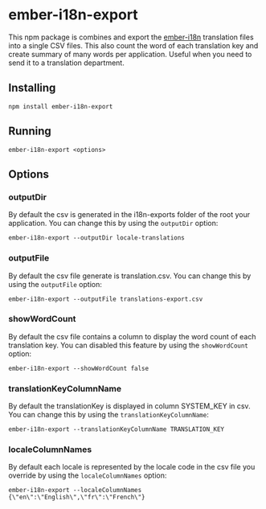 # ember-i18n-export

This npm package is combines and export the [ember-i18n](https://github.com/jamesarosen/ember-i18n) translation files into a single CSV files. This also count the word of each translation key and create summary of many words per application. Useful when you need to send it to a translation department.

## Installing
    npm install ember-i18n-export
    
## Running
    ember-i18n-export <options>
    
## Options

### outputDir

By default the csv is generated in the i18n-exports folder of the root your application. You can change this by using the <code>outputDir</code> option:

```code
ember-i18n-export --outputDir locale-translations
```

### outputFile

By default the csv file generate is translation.csv. You can change this by using the <code>outputFile</code> option:

```code
ember-i18n-export --outputFile translations-export.csv
```

### showWordCount

By default the csv file contains a column to display the word count of each translation key. You can disabled this feature by using the <code>showWordCount</code> option:

```code
ember-i18n-export --showWordCount false
```

### translationKeyColumnName

By default the translationKey is displayed in column SYSTEM_KEY in csv. You can change this by using the <code>translationKeyColumnName</code>:

```code
ember-i18n-export --translationKeyColumnName TRANSLATION_KEY
```

### localeColumnNames

By default each locale is represented by the locale code in the csv file you override by using the <code>localeColumnNames</code> option:

```code
ember-i18n-export --localeColumnNames {\"en\":\"English\",\"fr\":\"French\"}
```

